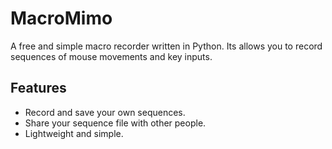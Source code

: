# MacroMimo
A free and simple macro recorder written in Python. Its allows you to record sequences of mouse movements and key inputs.

## Features
- Record and save your own sequences.
- Share your sequence file with other people.
- Lightweight and simple.
